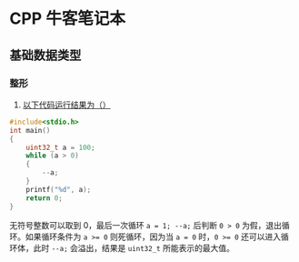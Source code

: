 # CPP 牛客笔记本

## 基础数据类型

### 整形

1. [以下代码运行结果为（）](./uint32_t1.cpp)

```cpp
#include<stdio.h>
int main()
{
    uint32_t a = 100;
    while (a > 0)
    {
        --a;
    }
    printf("%d", a);
    return 0;
}
```

无符号整数可以取到 0，最后一次循环 `a = 1; --a;` 后判断 `0 > 0` 为假，退出循环。如果循环条件为 `a >= 0` 则死循环，因为当 `a = 0` 时，`0 >= 0` 还可以进入循环体，此时 `--a;` 会溢出，结果是 `uint32_t` 所能表示的最大值。
